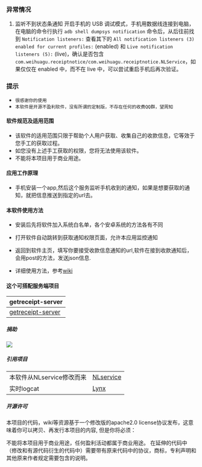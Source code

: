 ### 异常情况

1. 监听不到状态条通知
    开启手机的 USB 调试模式，手机用数据线连接到电脑，在电脑的命令行执行 `adb shell dumpsys notification` 命令后，从后往前找到 `Notification listeners:` 查看其下的
    `All notification listeners (3) enabled for current profiles:` (enabled) 和 `Live notification listeners (5):` (live)，确认是否包含
    `com.weihuagu.receiptnotice/com.weihuagu.receiptnotice.NLService`，如果仅仅在 enabled 中，而不在 live 中，可以尝试重启手机后再次验证。


### 提示
- `很感谢你的使用`
- `本软件是开源不盈利软件，没有所谓的定制版，不存在任何的收费QQ群，望周知`



#### 软件规范及适用范围

- 该软件的适用范围只限于帮助个人用户获取、收集自己的收款信息，它等效于您手工的获取过程。
- 如您没有上述手工获取的权限，您将无法使用该软件。
- 不能将本项目用于商业用途。



#### 应用工作原理

- 手机安装一个app,然后这个服务监听手机收到的通知，如果是想要获取的通知，就把信息推送到指定的url去。

#### 本软件使用方法

- 安装后先将软件加入系统白名单，各个安卓系统的方法各有不同

- 打开软件自动跳转到获取通知权限页面，允许本应用监控通知

- 返回到软件主页，填写你要接受收款信息通知的url,软件在接到收款通知后，会用post的方法，发送json信息.

- 详细使用方法，参考[wiki](https://github.com/WeihuaGu/receiptnotice/wiki)

#### 这个可搭配服务端项目

|getreceipt-server |
|:-|
|[getreceipt-server](https://github.com/WeihuaGu/getreceipt-server)|

##### 捐助
[![](https://img.shields.io/badge/%E6%8D%90%E5%8A%A9-%E6%94%AF%E4%BB%98%E5%AE%9D%7C%E5%BE%AE%E4%BF%A1%7C%E4%BA%91%E9%97%AA%E4%BB%98%7CPayPal-green.svg)](https://weihuagu.github.io/donate)

##### 引用项目
| ||
|-|-|
|本软件从NLservice修改而来| [NLservice](https://github.com/WHD597312/NLservice)|
|实时logcat | [Lynx](https://github.com/pedrovgs/Lynx) |

##### 开源许可
本项目的代码，wiki等资源基于一个修改版的apache2.0 license协议发布，这意味着你可以拷贝、再发行本项目的内容, 但是你将必须：

不能将本项目用于商业用途，任何盈利活动都属于商业用途。
在延伸的代码中（修改和有源代码衍生的代码中）需要带有原来代码中的协议，商标，专利声明和其他原来作者规定需要包含的说明。



